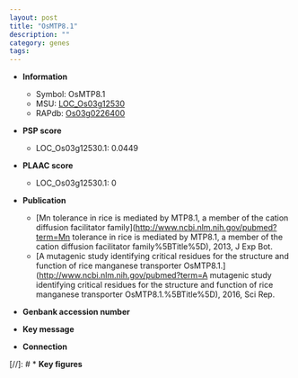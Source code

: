 ```yaml
---
layout: post
title: "OsMTP8.1"
description: ""
category: genes
tags: 
---
```


* **Information**  
    + Symbol: OsMTP8.1  
    + MSU: [LOC_Os03g12530](http://rice.plantbiology.msu.edu/cgi-bin/ORF_infopage.cgi?orf=LOC_Os03g12530)  
    + RAPdb: [Os03g0226400](http://rapdb.dna.affrc.go.jp/viewer/gbrowse_details/irgsp1?name=Os03g0226400)  

* **PSP score**  
    + LOC_Os03g12530.1: 0.0449 

* **PLAAC score**  
    + LOC_Os03g12530.1: 0 

* **Publication**  
    + [Mn tolerance in rice is mediated by MTP8.1, a member of the cation diffusion facilitator family](http://www.ncbi.nlm.nih.gov/pubmed?term=Mn tolerance in rice is mediated by MTP8.1, a member of the cation diffusion facilitator family%5BTitle%5D), 2013, J Exp Bot.
    + [A mutagenic study identifying critical residues for the structure and function of rice manganese transporter OsMTP8.1.](http://www.ncbi.nlm.nih.gov/pubmed?term=A mutagenic study identifying critical residues for the structure and function of rice manganese transporter OsMTP8.1.%5BTitle%5D), 2016, Sci Rep.

* **Genbank accession number**  

* **Key message**  

* **Connection**  

[//]: # * **Key figures**  


